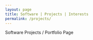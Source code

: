 ```yaml
---
layout: page
title: Software | Projects | Interests
permalink: /projects/
---
```


Software Projects / Portfolio Page
